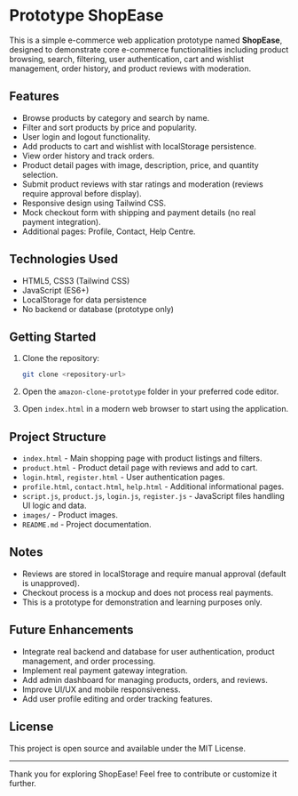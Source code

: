 # Prototype ShopEase

This is a simple e-commerce web application prototype named **ShopEase**, designed to demonstrate core e-commerce functionalities including product browsing, search, filtering, user authentication, cart and wishlist management, order history, and product reviews with moderation.

## Features

- Browse products by category and search by name.
- Filter and sort products by price and popularity.
- User login and logout functionality.
- Add products to cart and wishlist with localStorage persistence.
- View order history and track orders.
- Product detail pages with image, description, price, and quantity selection.
- Submit product reviews with star ratings and moderation (reviews require approval before display).
- Responsive design using Tailwind CSS.
- Mock checkout form with shipping and payment details (no real payment integration).
- Additional pages: Profile, Contact, Help Centre.

## Technologies Used

- HTML5, CSS3 (Tailwind CSS)
- JavaScript (ES6+)
- LocalStorage for data persistence
- No backend or database (prototype only)

## Getting Started

1. Clone the repository:
   ```bash
   git clone <repository-url>
   ```

2. Open the `amazon-clone-prototype` folder in your preferred code editor.

3. Open `index.html` in a modern web browser to start using the application.

## Project Structure

- `index.html` - Main shopping page with product listings and filters.
- `product.html` - Product detail page with reviews and add to cart.
- `login.html`, `register.html` - User authentication pages.
- `profile.html`, `contact.html`, `help.html` - Additional informational pages.
- `script.js`, `product.js`, `login.js`, `register.js` - JavaScript files handling UI logic and data.
- `images/` - Product images.
- `README.md` - Project documentation.

## Notes

- Reviews are stored in localStorage and require manual approval (default is unapproved).
- Checkout process is a mockup and does not process real payments.
- This is a prototype for demonstration and learning purposes only.

## Future Enhancements

- Integrate real backend and database for user authentication, product management, and order processing.
- Implement real payment gateway integration.
- Add admin dashboard for managing products, orders, and reviews.
- Improve UI/UX and mobile responsiveness.
- Add user profile editing and order tracking features.

## License

This project is open source and available under the MIT License.

---

Thank you for exploring ShopEase! Feel free to contribute or customize it further.
